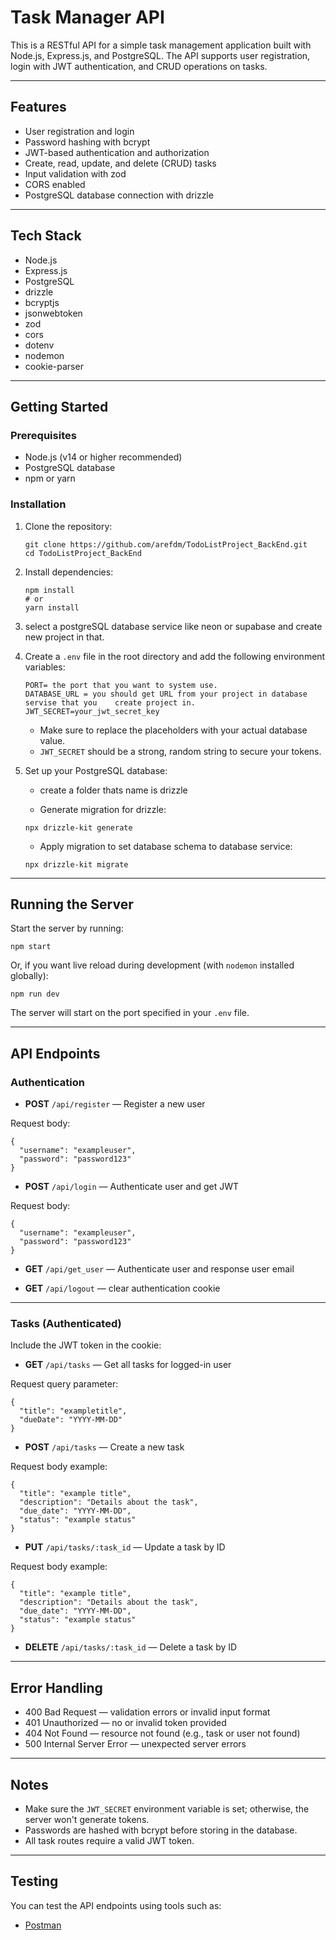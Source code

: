 # Task Manager API

This is a RESTful API for a simple task management application built with Node.js, Express.js, and PostgreSQL. The API supports user registration, login with JWT authentication, and CRUD operations on tasks.

---

## Features

- User registration and login
- Password hashing with bcrypt
- JWT-based authentication and authorization
- Create, read, update, and delete (CRUD) tasks
- Input validation with zod
- CORS enabled
- PostgreSQL database connection with drizzle

---

## Tech Stack

- Node.js
- Express.js
- PostgreSQL
- drizzle
- bcryptjs
- jsonwebtoken
- zod
- cors
- dotenv
- nodemon
- cookie-parser

---

## Getting Started

### Prerequisites

- Node.js (v14 or higher recommended)
- PostgreSQL database
- npm or yarn

### Installation

1. Clone the repository:

   ```
   git clone https://github.com/arefdm/TodoListProject_BackEnd.git
   cd TodoListProject_BackEnd
   ```

2. Install dependencies:

   ```
   npm install
   # or
   yarn install
   ```

3. select a postgreSQL database service like neon or supabase and create new project in that.


4. Create a `.env` file in the root directory and add the following environment variables:

   ```
   PORT= the port that you want to system use.
   DATABASE_URL = you should get URL from your project in database servise that you    create project in.
   JWT_SECRET=your_jwt_secret_key
   ```

   - Make sure to replace the placeholders with your actual database value.
   - `JWT_SECRET` should be a strong, random string to secure your tokens.

5. Set up your PostgreSQL database:

   - create a folder thats name is drizzle

   - Generate migration for drizzle:

   ```
   npx drizzle-kit generate
   ```
   - Apply migration to set database schema to database service:

   ```
   npx drizzle-kit migrate
   ```
---

## Running the Server

Start the server by running:

```
npm start
```

Or, if you want live reload during development (with `nodemon` installed globally):

```
npm run dev
```

The server will start on the port specified in your `.env` file.

---

## API Endpoints

### Authentication

- **POST** `/api/register` — Register a new user

Request body:

```
{
  "username": "exampleuser",
  "password": "password123"
}
```

- **POST** `/api/login` — Authenticate user and get JWT

Request body:

```
{
  "username": "exampleuser",
  "password": "password123"
}
```
- **GET** `/api/get_user` — Authenticate user and response user email

- **GET** `/api/logout` — clear authentication cookie 


---

### Tasks (Authenticated)

Include the JWT token in the cookie:


- **GET** `/api/tasks` — Get all tasks for logged-in user

Request query parameter:

```
{
  "title": "exampletitle",
  "dueDate": "YYYY-MM-DD"
}
```

- **POST** `/api/tasks` — Create a new task

Request body example:

```
{
  "title": "example title",
  "description": "Details about the task",
  "due_date": "YYYY-MM-DD",
  "status": "example status"
}
```

- **PUT** `/api/tasks/:task_id` — Update a task by ID

Request body example:

```
{
  "title": "example title",
  "description": "Details about the task",
  "due_date": "YYYY-MM-DD",
  "status": "example status"
}
```

- **DELETE** `/api/tasks/:task_id` — Delete a task by ID

---

## Error Handling

- 400 Bad Request — validation errors or invalid input format
- 401 Unauthorized — no or invalid token provided
- 404 Not Found — resource not found (e.g., task or user not found)
- 500 Internal Server Error — unexpected server errors

---

## Notes

- Make sure the `JWT_SECRET` environment variable is set; otherwise, the server won't generate tokens.
- Passwords are hashed with bcrypt before storing in the database.
- All task routes require a valid JWT token.

---

## Testing

You can test the API endpoints using tools such as:

- [Postman](https://www.postman.com/)


